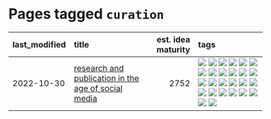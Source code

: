 # Pages tagged `curation`

|last_modified|title|est. idea maturity|tags
|:---|:---|---:|:---|
|2022-10-30|[research and publication in the age of social media](../research-and-social.md)|2752|[![](https://img.shields.io/badge/tag-arxiv-7064e0)](../tags/arxiv.md) [![](https://img.shields.io/badge/tag-citation-6819c6)](../tags/citation.md) [![](https://img.shields.io/badge/tag-corrections-11772b)](../tags/corrections.md) [![](https://img.shields.io/badge/tag-credit-5fba1d)](../tags/credit.md) [![](https://img.shields.io/badge/tag-curation-587798)](../tags/curation.md) [![](https://img.shields.io/badge/tag-discoverability-2c91b4)](../tags/discoverability.md) [![](https://img.shields.io/badge/tag-discussion-e3be61)](../tags/discussion.md) [![](https://img.shields.io/badge/tag-feed-d2ea1b)](../tags/feed.md) [![](https://img.shields.io/badge/tag-git-dce8fa)](../tags/git.md) [![](https://img.shields.io/badge/tag-github-82f36e)](../tags/github.md) [![](https://img.shields.io/badge/tag-historyofscience-ac8815)](../tags/historyofscience.md) [![](https://img.shields.io/badge/tag-mastodon-161a53)](../tags/mastodon.md) [![](https://img.shields.io/badge/tag-openreview-b3194)](../tags/openreview.md) [![](https://img.shields.io/badge/tag-paperswithcode-34720)](../tags/paperswithcode.md) [![](https://img.shields.io/badge/tag-platform-db71cb)](../tags/platform.md) [![](https://img.shields.io/badge/tag-publication-1043a5)](../tags/publication.md) [![](https://img.shields.io/badge/tag-reproducibility-71e862)](../tags/reproducibility.md) [![](https://img.shields.io/badge/tag-research-ad342b)](../tags/research.md) [![](https://img.shields.io/badge/tag-retractions-a3a5e9)](../tags/retractions.md) [![](https://img.shields.io/badge/tag-search-a682e)](../tags/search.md) [![](https://img.shields.io/badge/tag-socialmedia-1661bc)](../tags/socialmedia.md) [![](https://img.shields.io/badge/tag-stackoverflow-296bb1)](../tags/stackoverflow.md) [![](https://img.shields.io/badge/tag-subscription-606780)](../tags/subscription.md) [![](https://img.shields.io/badge/tag-transparency-dad82b)](../tags/transparency.md) [![](https://img.shields.io/badge/tag-twitter-9a9fc4)](../tags/twitter.md) [![](https://img.shields.io/badge/tag-validation-82f6b0)](../tags/validation.md)|